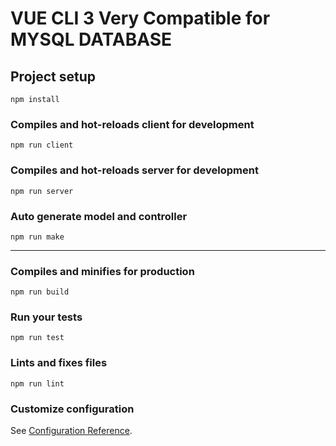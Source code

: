 # VUE CLI 3 Very Compatible for MYSQL DATABASE

## Project setup
```
npm install
```

### Compiles and hot-reloads client for development
```
npm run client
```

### Compiles and hot-reloads server for development
```
npm run server
```

### Auto generate model and controller
```
npm run make
```
---


### Compiles and minifies for production
```
npm run build
```

### Run your tests
```
npm run test
```

### Lints and fixes files
```
npm run lint
```

### Customize configuration
See [Configuration Reference](https://cli.vuejs.org/config/).
